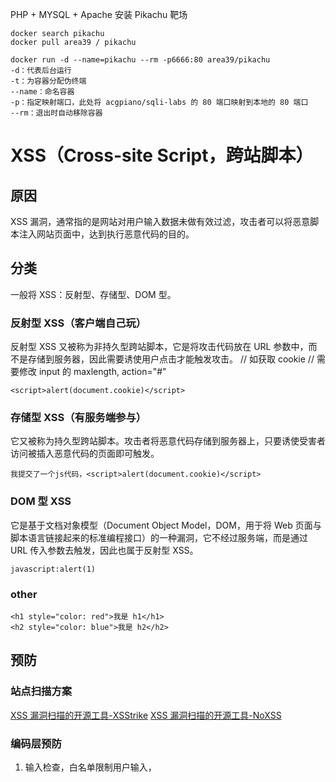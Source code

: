 PHP + MYSQL + Apache
安装 Pikachu 靶场

```
docker search pikachu
docker pull area39 / pikachu

docker run -d --name=pikachu --rm -p6666:80 area39/pikachu
-d：代表后台运行
-t：为容器分配伪终端
--name：命名容器
-p：指定映射端口，此处将 acgpiano/sqli-labs 的 80 端口映射到本地的 80 端口
--rm：退出时自动移除容器
```

# XSS（Cross-site Script，跨站脚本）
##  原因
XSS 漏洞，通常指的是网站对用户输入数据未做有效过滤，攻击者可以将恶意脚本注入网站页面中，达到执行恶意代码的目的。
##  分类
一般将 XSS：反射型、存储型、DOM 型。
### 反射型 XSS（客户端自己玩）
反射型 XSS 又被称为非持久型跨站脚本，它是将攻击代码放在 URL 参数中，而不是存储到服务器，因此需要诱使用户点击才能触发攻击。
// 如获取 cookie
// 需要修改 input 的 maxlength, action="#"
```
<script>alert(document.cookie)</script>
```
### 存储型 XSS（有服务端参与）
它又被称为持久型跨站脚本。攻击者将恶意代码存储到服务器上，只要诱使受害者访问被插入恶意代码的页面即可触发。


```
我提交了一个js代码，<script>alert(document.cookie)</script>
```

### DOM 型 XSS
它是基于文档对象模型（Document Object Model，DOM，用于将 Web 页面与脚本语言链接起来的标准编程接口）的一种漏洞，它不经过服务端，而是通过 URL 传入参数去触发，因此也属于反射型 XSS。

```
javascript:alert(1)
```

### other
```
<h1 style="color: red">我是 h1</h1>
<h2 style="color: blue">我是 h2</h2>
```

##  预防
### 站点扫描方案
[XSS 漏洞扫描的开源工具-XSStrike](https://github.com/s0md3v/XSStrike)
[XSS 漏洞扫描的开源工具-NoXSS](https://github.com/lwzSoviet/NoXss)

### 编码层预防
1.  输入检查，白名单限制用户输入，<script>、javascript:、<、>、'、"、&、#，一定不要单纯只在客户端上做过滤，还要结合服务端做限制。若只是客户端上做过滤，那么抓包后修改数据重发就绕过了。
2.  输出检查
3.  innerHTML（textContent）、href、src、element.setAttribute、element.style.backgroundImage、
4.  Httponly Cookie
5.  Content Security Policy


# SQL 注入
##  原因
开发时未对用户的输入数据（可能是 GET 或 POST 参数，也可能是 Cookie、HTTP 头等）进行有效过滤，直接带入 SQL 语句解析，使得原本应为参数数据的内容，却被用来拼接 SQL 语句做解析。
十几年前，有个号称有可登录任意网站管理后台的万能密码，只要在用户名和密码中均输入 'or'1'='1（注意单引号的使用）即可登录后台。
```
SELECT username, password FROM users WHERE username=''' and password='' LIMIT 0,1
SELECT username, password FROM users WHERE username='admin'or'1'='1' and password=''or'1'='1' LIMIT 0,1

```
##  举例
### 数字/整数型注入
注入的参数为整数时就是数字型注入，或者叫整数型注入。
```
SELECT * FROM table WHERE id=1
```
此处 id 参数为整数，两边无引号。测试时可以使用 1+1 和 3-1 这种计算结果相同的参数值去构造请示，对比响应结果是否一致，如果相同就可能在数字型注入。

### 字符型注入
注入参数为字符串时就是字符型注入。
```
SELECT * FROM table WHERE name='test'

```

### 二次注入
有可能第一次带入参数时做了安全转义，但开发人员在二次使用时并没有做转义，导致第二次使用时才产生注入，这就是二次注入。


##  预防
[SQL 注入检测-sqlmap](http://sqlmap.org/)

1.  白名单：如果请求参数有特定值的约束，比如参数是固定整数值，那么就只允许接收整数；还有就是常量值限制，比如特定的字符串、整数值等。
2.  参数化查询：参数化查询是预编译 SQL 语句的一种处理方式，所以也叫预编译查询，它可以将输入数据插入到 SQL 语句中的“参数”（即变量）中，防止数据被当作 SQL 语句执行，从而防止 SQL 注入漏洞的产生。
3.  WAF（Web 防火墙）：能够抵挡住大部分的攻击，几乎是当前各网站必备的安全产品。但它也不是无懈可击的，难免会被绕过。不过安全本身就是为了不断提高攻击成本而设立的，并不是为了完全、绝对地解决入侵问题。
4.  RASP（Runtime Application Self-Protection）是一项运行时应用程序自我保护的安全技术，通过搜集和分析应用运行时的相关信息来检测和阻止针对应用本身的攻击，利用 RASP 对 WAF 进行有效的补充，可以构建更加完善的安全防御体系。


# CSRF（Cross Site Request Forgery，跨站请求伪造，也叫 XSRF）
##  原因
由于未校验请求来源，导致攻击者可在第三方站点发起 HTTP 请求，并以受害者的目标网站登录态（cookie、session 等）请求，从而执行一些敏感的业务功能操作，比如更改密码、修改个人资料、关注好友。


##  预防
1.  令请求参数不可预测，所以常用的方法就是在敏感操作请求上使用 POST 代替 GET，然后添加验证码或 Token 进行验证。
2.  验证码，在一些重要的敏感操作上设置验证码（短信、图片等等），比如更改密码（此场景下也可要求输入原密码，这也是不可预测值）、修改个人资料等操作时。
3.  Token 验证，提交表单后，会连同此 Token（隐藏的input） 一并提交，由服务器再做比对校验，Token 验证无疑是最常用的方法，它对用户是无感知的，体验上比验证码好太多了。

```
// 提交的表单中，添加一个隐藏的 Token，其值必须是保证1.服务端提供 2.不可预测的随机数。
<input type = "hidden" value="afcsjkl82389dsafcjfsaf352daa34df" name="token" >

```




这里不推荐 referer（即请求头中的来源地址）限制方法，因为通过 javascript:// 伪协议就能以空 referer 的形式发起请求，很容易绕过限制。一些移动 App 上的请求又可能无法完成，因为移动 App 上的 http/https 请求经常是空 referer。


扩展，referer还有个作用就是防盗链，如图片资源。


# SSRF（Server-Side Request Forgery，服务端请求伪造）
外网隔离就绝对安全了吗？
## 产生原因
攻击者向服务端发送包含恶意 URL 链接的请求，借由服务端去访问此 URL ，以获取受保护网络内的资源的一种安全漏洞。SSRF 常被用于探测攻击者无法访问到的网络区域，比如服务器所在的内网，或是受防火墙访问限制的主机。

```
// 假设只有内网可以访问到 https://www.baidu.com
http://localhost:9999/vul/ssrf/ssrf_curl.php?url=https://www.baidu.com

// 查看 php 源码分析 
if(isset($_GET['url']) && $_GET['url'] != null){
  
    //接收前端 URL 没问题,但是要做好过滤,如果不做过滤,就会导致 SSRF
    $URL = $_GET['url'];
    $CH = curl_init($URL);
    curl_setopt($CH, CURLOPT_HEADER, FALSE);
    curl_setopt($CH, CURLOPT_SSL_VERIFYPEER, FALSE);
    $RES = curl_exec($CH);
    curl_close($CH) ;
//ssrf 的问题是:前端传进来的 url 被后台使用 curl_exec()进行了请求,然后将请求的结果又返回给了前端
//除了 http/https 外,curl 还支持一些其他的协议 curl --version 可以查看其支持的协议,telnet
//curl 支持很多协议，有 FTP, FTPS, HTTP, HTTPS, GOPHER, TELNET, DICT, FILE 以及 LDAP
    echo $RES;
}
```

```
// 用户账户的详细信息
http://localhost:9999/vul/ssrf/ssrf_curl.php?url=file:///etc/passwd


```
##  具体有哪些危害
1.  内网探测：对内网服务器、办公机进行端口扫描、资产扫描、漏洞扫描。
2.  窃取本地和内网敏感数据：访问和下载内网的敏感数据，利用 File 协议访问服务器本地文件。
3.  攻击服务器本地或内网应用：利用发现的漏洞进一步发起攻击利用。
4.  跳板攻击：借助存在 SSRF 漏洞的服务器对内或对外发起攻击，以隐藏自己真实 IP。
5.  绕过安全防御：比如防火墙、CDN（内容分发网络，比如加速乐、百度云加速、安全宝等等）防御。
6.  拒绝服务攻击：请求超大文件，保持链接 Keep-Alive Always。

##  预防
[SSRF 检测工具 - SSRFmap](https://github.com/swisskyrepo/SSRFmap)

1.  采用白名单限制，只允许访问特定的 IP 或域名，比如只允许访问拉勾网域名 *.tabe.com.cn；
2.  限制内网 IP 访问，常见的内网 IP 段有 10.0.0.0 - 10.255.255.255、172.16.0.0 - 172.31.255.255、192.168.0.0 - 192.168.255.255；
3.  禁用一些不必要的协议，比如 file://、gopher://(常用于攻击内网ftp、redis、telnet、smtp等服务)、dict://(常用于刺探端口)。
4.  另外关闭错误回显、关闭高危端口、及时修复漏洞，哪怕它是处于内网环境，都有助于缓解 SSRF 漏洞的进一步利用。

# XXE（XML External Entity，XML 外部实体注入）
##  产生原因
XXE（XML External Entity，XML 外部实体注入）正是当允许引用外部实体时，通过构造恶意内容，导致读取任意文件、执行系统命令、内网探测与攻击等危害的一类漏洞。


##  攻击手段
// 读取本地文件
通过 file:// 可以读取本地文件，造成敏感文件泄露：
```
// 检测
<!DOCTYPE foo [<!ELEMENT foo ANY>
    <!ENTITY xxe SYSTEM "file:///etc/passwd">
]>
<foo>&xxe;</foo>
// 声明实体 xxe，用于读取 /etc/passwd 文件，然后通过 &xxe; 来引用执行。
```
### 扩展
由于我这里使用 Docker 搭建的靶场环境，由于 Docker 是利用 Linux 的 Namespace 和 Cgroups，它的原理是使用 Namespace 做主机名、网络、PID 、用户及用户组等资源的隔离，使用 Cgroups 对进程或者进程组做资源（例如：CPU、内存等）的限制。
其中 User Namespace (user)  隔离用户和用户组，使 Docker 中的用户和我系统的用户隔离开。

##  预防
[XXE 漏洞利用工具-XXEinjector](XXEinjector)

要防御 XXE 也比较简单，关闭外部实体引用即可。
比如在 Java 中常用于解析 XML 的 DocumentBuilderFactory，就可以通过 setFeature 方法防御 XXE 漏洞
```
DocumentBuilderFactory dbf = DocumentBuilderFactory.newInstance();
String FEATURE = null;
try {
    // 禁用DTD
    FEATURE = "http://apache.org/xml/features/disallow-doctype-decl";
    dbf.setFeature(FEATURE, true);

    // 禁用普通实体
    FEATURE = "http://xml.org/sax/features/external-general-entities";
    dbf.setFeature(FEATURE, false);

    // 禁用参数实体
    FEATURE = "http://xml.org/sax/features/external-parameter-entities";
    dbf.setFeature(FEATURE, false);

    // 禁用外部DTD引用
    FEATURE = "http://apache.org/xml/features/nonvalidating/load-external-dtd";
    dbf.setFeature(FEATURE, false);

    // 禁用XInclude处理功能
    dbf.setXIncludeAware(false);

    // 禁用扩展实体引用节点，注意：只使用该方法并不能完全防御XXE
    dbf.setExpandEntityReferences(false);
} catch () {
  ...
}
   // Load XML file or stream using a XXE agnostic configured parser...
   DocumentBuilder safebuilder = dbf.newDocumentBuilder();

```

# 文件上传漏洞
##  产生原因
文件上传漏洞正是在文件上传功能中，由于对用户上传的文件数据未做有效检测或过滤不严，导致上传的恶意文件被服务端解释器解析执行，利用漏洞可获取系统控制权。
若服务器支持某种语言的解析执行，比如上传了 ASP、JSP、ASPX 等文件对应代码执行。

```
// client check
upload a.php remove event listener
http://localhost:9999/vul/unsafeupload/uploads/a.php?name=fanerge
```

##  绕过上传限制
### 禁用 JS
前端开发时一般只会做后缀名判断，若不是就中断处理。对于这种情况安装个 NoScript 插件，禁用 JS 再上传即可绕过。
### 篡改数据包
对于前端 JS 的限制，除了禁用 JS 外，我们还可以使用 curl、nc、BurpSuite 等工具构造数据包去发送请求，这样是不经过浏览器前端 JS 的处理，从而绕过限制。
### 文件头绕过
不同文件格式有不同的文件头
### %00 截断
如果限制不当，仍有可能绕过。比如对文件后缀、路径上的检测，有时可通过添加 ％00 截断来绕过

```
upload.php?type=image&file=shell.php%00.jpg
```
### 大小写绕过
有时检测未区分文件名大小写时，可使用此方法绕过。
### 后缀别名绕过
有些执行脚本存在多个后缀别名，若网站对此检测不全时，也有可能绕过，不同语言的常用后缀如下表：
```
php - php\php2\php3\pht
asp - asp\asa\cer\cdx
jsp - jsp\jspx\jspf
```
##  预防
1. 严格检测上传文件后缀名、[文件头](https://www.cnblogs.com/mq0036/p/3912355.html)、Content-type，尽量采用白名单方式限制。
2. 重编码文件，比如对图片或视频做转换处理。
3. 限制文件大小，避免被恶意上传大文件造成存储空间不足，进而网站无法正常运行。
4. 限制上传目录可不解析，不同的服务器有不同的配置方式，比如 Nginx 可按如下方式配置。
5. 上传文件重命名，建议使用随机文件名。

```
// 1
linux 查看文件的文件头
xxd thank.jpeg | head -n 1
// 4
location ~* ^/uploads/.*\.(php|php5)$ 
  {
    deny all;
  }
```

# 靶场
[sqli-labs 一款用于学习 SQL 注入的靶场平台](https://github.com/Audi-1/sqli-labs)
[DVWA 适合初学者的靶场平台](https://github.com/digininja/DVWA)